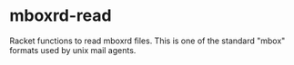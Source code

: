 mboxrd-read
===========

Racket functions to read mboxrd files.  This is one of the standard "mbox" formats
used by unix mail agents.
